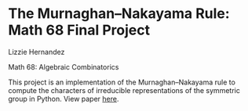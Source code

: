 # The Murnaghan–Nakayama Rule: Math 68 Final Project

Lizzie Hernandez

Math 68: Algebraic Combinatorics



This project is an implementation of the Murnaghan–Nakayama rule to compute the characters of irreducible representations of the symmetric group in Python. View paper [here](final-paper.ipynb).

